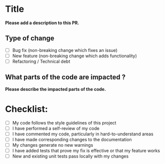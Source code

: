 # Title

__Please add a description to this PR.__

## Type of change

- [ ] Bug fix (non-breaking change which fixes an issue)
- [ ] New feature (non-breaking change which adds functionality)
- [ ] Refactoring / Technical debt

## What parts of the code are impacted ?
__Please describe the impacted parts of the code.__

# Checklist:

- [ ] My code follows the style guidelines of this project
- [ ] I have performed a self-review of my code
- [ ] I have commented my code, particularly in hard-to-understand areas
- [ ] I have made corresponding changes to the documentation
- [ ] My changes generate no new warnings
- [ ] I have added tests that prove my fix is effective or that my feature works
- [ ] New and existing unit tests pass locally with my changes
